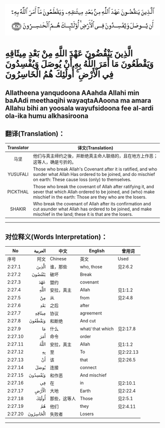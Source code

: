 ![002:027](images/002_027.gif)

#  الَّذِينَ يَنْقُضُونَ عَهْدَ اللَّهِ مِنْ بَعْدِ مِيثَاقِهِ وَيَقْطَعُونَ مَا أَمَرَ اللَّهُ بِهِ أَنْ يُوصَلَ وَيُفْسِدُونَ فِي الْأَرْضِ ۚ أُولَٰئِكَ هُمُ الْخَاسِرُونَ 

## Allatheena yanqudoona AAahda Allahi min baAAdi meethaqihi wayaqtaAAoona ma amara Allahu bihi an yoosala wayufsidoona fee al-ardi ola-ika humu alkhasiroona

## 翻译(Translation)：

| Translator | 译文(Translation)                                            |
|:----------:| ------------------------------------------------------------ |
| 马坚       | 他们与真主缔约之後，并断绝真主命人联络的，且在地方上作恶；这等人，确是亏折的。 |
| YUSUFALI   | Those who break Allah's Covenant after it is ratified, and who sunder what Allah Has ordered to be joined, and do mischief on earth: These cause loss (only) to themselves. |
| PICKTHAL   | Those who break the covenant of Allah after ratifying it, and sever that which Allah ordered to be joined, and (who) make mischief in the earth: Those are they who are the losers. |
| SHAKIR     | Who break the covenant of Allah after its confirmation and cut asunder what Allah has ordered to be joined, and make mischief in the land; these it is that are the losers. |

---

## 对位释义(Words Interpretation)：

| No      |  العربية | 中文         | English          | 曾用词    |
| ------- | -------: | ------------ | ---------------- | --------- |
| 序号    |     阿文 | Chinese      | 英文             | Used      |
| 2:27.1  |    الَّذِينَ | 谁，那些     | who, those       | 见2:6.2   |
| 2:27.2  |   يَنْقُضُونَ | 破坏         | Break            |           |
| 2:27.3  |      عَهْدَ | 盟约         | covenant         |           |
| 2:27.4  |     اللَّهِ | 安拉，真主   | Allah            | 见1:1.2   |
| 2:27.5  |       مِنْ | 从           | from             | 见2:4.8   |
| 2:27.6  |      بَعْدِ | 之后         | after            |           |
| 2:27.7  |   مِيثَاقِهِ | 协议         | agreement        |           |
| 2:27.8  |  وَيَقْطَعُونَ | 和断绝       | And cut          |           |
| 2:27.9  |       مَا | 什么         | what/ that which | 见2:17.8  |
| 2:27.10 |      أَمَرَ | 命令         | order            |           |
| 2:27.11 |     اللَّهُ | 安拉，真主   | Allah            | 见1:1.2   |
| 2:27.12 |       بِهِ | 至           | To               | 见2:22.13 |
| 2:27.13 |       أَنْ | 该           | that             | 见2:26.5  |
| 2:27.14 |     يُوصَلَ | 连接         | connect          |           |
| 2:27.15 |  وَيُفْسِدُونَ | 和作恶       | And mischief     |           |
| 2:27.16 |       فِي | 在           | in               | 见2:10.1  |
| 2:27.17 |    الْأَرْضِ | 大地         | Earth            | 见2:22.4  |
| 2:27.18 |    أُولَٰئِكَ | 那些，这等人 | Those            | 见2:5.1   |
| 2:27.19 |       هُمُ | 他们         | they             | 见2:4.11  |
| 2:27.20 | الْخَاسِرُونَ | 失败者       | Losers           |           |

---
